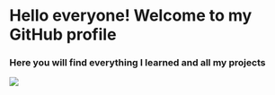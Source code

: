 # Hello everyone! Welcome to my GitHub profile

### Here you will find everything I learned and all my projects 

![]([https://as1.ftcdn.net/v2/jpg/04/39/63/56/1000_F_439635674_0mEVTGzc4w82vQQB8AmE9uGRvdeoUvGK.jpg](https://le.ac.uk/-/media/uol/images/course-pages/cssah-2020-heros/eco-eco-bsc-hero.jpg)https://le.ac.uk/-/media/uol/images/course-pages/cssah-2020-heros/eco-eco-bsc-hero.jpg)

